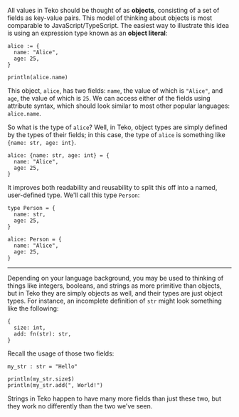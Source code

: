All values in Teko should be thought of as **objects**, consisting of a set of
fields as key-value pairs. This model of thinking about objects is most comparable
to JavaScript/TypeScript. The easiest way to illustrate this idea is using an
expression type known as an **object literal**:

```
alice := {
  name: "Alice",
  age: 25,
}

println(alice.name)
```

This object, `alice`, has two fields: `name`, the value of which is `"Alice"`,
and `age`, the value of which is `25`. We can access either of the fields using
attribute syntax, which should look similar to most other popular languages:
`alice.name`.

So what is the type of `alice`? Well, in Teko, object types are simply defined
by the types of their fields; in this case, the type of `alice` is something
like `{name: str, age: int}`.

```
alice: {name: str, age: int} = {
  name: "Alice",
  age: 25,
}
```

It improves both readability and reusability to split this off into a named,
user-defined type. We'll call this type `Person`:

```
type Person = {
  name: str,
  age: 25,
}

alice: Person = {
  name: "Alice",
  age: 25,
}
```

---

Depending on your language background,
you may be used to thinking of things like integers, booleans, and strings
as more primitive than objects, but in Teko they are simply objects as well,
and their types are just object types. For instance, an incomplete definition
of `str` might look something like the following:

```
{
  size: int,
  add: fn(str): str,
}
```

Recall the usage of those two fields:

```
my_str : str = "Hello"

println(my_str.size$)
println(my_str.add(", World!")
```

Strings in Teko happen to have many more fields than just these two, but they
work no differently than the two we've seen.
